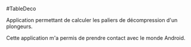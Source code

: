 #TableDeco

Application permettant de calculer les paliers de décompression d'un plongeurs.

Cette application m'a permis de prendre contact avec le monde Android.
